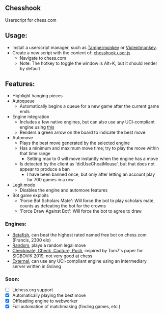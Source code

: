 ## Chesshook

Userscript for chess.com

## Usage:
 - Install a userscript manager, such as [Tampermonkey](https://www.tampermonkey.net/) or [Violentmonkey](https://violentmonkey.github.io/get-it/).
 - Create a new script with the content of: [chesshook.user.js](https://raw.githubusercontent.com/0mlml/chesshook/master/chesshook.user.js)
   - Navigate to chess.com
   - Note: The hotkey to toggle the window is Alt+K, but it should render by default

## Features:
 - Highlight hanging pieces
 - Autoqueue
   - Automatically begins a queue for a new game after the current game ends
 - Engine integration
   - Includes a few native engines, but can also use any UCI-compliant engine using [this](https://github.com/0mlml/chesshook-intermediary)
   - Renders a green arrow on the board to indicate the best move
 - Automove
   - Plays the best move generated by the selected engine
   - Has a minimum and maximum move time; try to play the move within that time range
     - Setting max to 0 will move instantly when the engine has a move
   - Is detected by the client as 'didUseCheatMouse', but that does not appear to produce a ban
     - I have been banned once, but only after letting an account play for 700 games in a row
 - Legit mode
   - Disables the engine and automove features
 - Bot game exploits
   - 'Force Bot Scholars Mate': Will force the bot to play scholars mate, counts as defeating the bot for the crowns
   - 'Force Draw Against Bot': Will force the bot to agree to draw

### Engines:
 - [Betafish](https://github.com/Strryke/betafish), can beat the highest rated named free bot on chess.com (Francis, 2300 elo)
 - [Random](https://developer.mozilla.org/en-US/docs/Web/JavaScript/Reference/Global_Objects/Math/random), plays a random legal move
 - [Checkmate, Check, Capture, Push](http://tom7.org/chess/weak.pdf), inspired by Tom7's paper for SIGBOVIK 2019, not very good at chess
 - [External](https://github.com/0mlml/chesshook-intermediary), can use any UCI-compliant engine using an intermediary server written in Golang

### Soon:
 - [ ] Lichess.org support
 - [X] Automatically playing the best move
 - [X] Offloading engine to webworker
 - [X] Full automation of matchmaking (finding games, etc.)